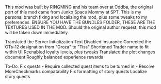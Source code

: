 This mod was built by RINGMING and his team over at Oddba, the original port of this mod came from Junko Space Mommy at SPT. This is my personal branch fixing and localizing the mod, plus some tweaks to my preferences.
ENSURE YOU HAVE THE BUNDLES FOLDER, THESE ARE THE TEXTURES USED IN THE MOD.
Should the original author request, this mod will be taken down immediately.

Translated the Server Initialization Text
Disabled insurance
Corrected the OTs-12 designation from "Groza" to "Tiss"
Shortened Trader name to fit within UI
Reenabled loyalty levels, plus tweaks
Translated the plot changes document
Roughly balanced experience rewards

To-Do:
Fix quests
	- Require collected quest items to be turned in
	- Resolve MoreCheckmarks compatability
Fix formatting of story quests
Localize story quests

